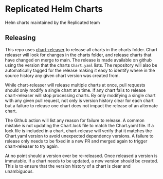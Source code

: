 # Replicated Helm Charts

Helm charts maintained by the Replicated team

## Releasing

This repo uses [chart-releaser](https://github.com/helm/chart-releaser) to release all charts in the charts folder. Chart releaser will look for changes in the charts folder, and release charts that have changed on merge to main. The release is made available on github using the version that the charts `Chart.yaml` lists. The repository will also be automatically tagged for the release making it easy to identify where in the source history any given chart version was created from.

While chart-releaser will release multiple charts at once, pull requests should only modify a single chart at a time. If any chart fails to release chart-releaser will stop processing charts. By only modifying a single chart with any given pull request, not only is version history clear for each chart but a failure to release one chart does not impact the release of an alternate chart.

The Github action will list any reason for failure to release. A common mistake is not updating the Chart.lock file to match the Chart.yaml file. If a lock file is included in a chart, chart-release will verify that it matches the Chart.yaml version to avoid unexpected dependency versions. A failure to release only needs to be fixed in a new PR and merged again to trigger chart-releaser to try again.

At no point should a version ever be re-released. Once released a version is immutable. If a chart needs to be updated, a new version should be created. This is to ensure that the version history of a chart is clear and unambiguous.
